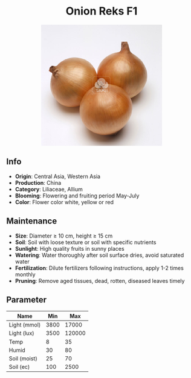 <h1 align='center'>Onion Reks F1</h1>
<p align="center">
    <img 
        align='center'
        width='320'
        src="../images/onion reks f1.png" 
        alt='Onion Reks F1' />
</p>

## Info

 - **Origin**: Central Asia, Western Asia
 - **Production**: China
 - **Category**: Liliaceae, Allium
 - **Blooming**: Flowering and fruiting period May-July
 - **Color**: Flower color white, yellow or red

## Maintenance

 - **Size**: Diameter ≥ 10 cm, height ≥ 15 cm
 - **Soil**: Soil with loose texture or soil with specific nutrients
 - **Sunlight**: High quality fruits in sunny places
 - **Watering**: Water thoroughly after soil surface dries, avoid saturated water
 - **Fertilization**: Dilute fertilizers following instructions, apply 1-2 times monthly
 - **Pruning**: Remove aged tissues, dead, rotten, diseased leaves timely

## Parameter

| Name         | Min  | Max   |
|--------------|------|-------|
| Light (mmol) | 3800 | 17000  |
| Light (lux)  | 3500 | 120000 |
| Temp         | 8    | 35    |
| Humid        | 30   | 80    |
| Soil (moist) | 25   | 70    |
| Soil (ec)    | 100  | 2500  |